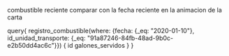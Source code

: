combustible reciente comparar con la fecha reciente en la animacion de la carta

query{
  registro_combustible(where: {fecha: {_eq: "2020-01-10"}, id_unidad_transporte: {_eq: "91a87246-84fb-48ad-9b0c-e2b50dd4ac6c"}}) {
    id
    galones_servidos
  }
}